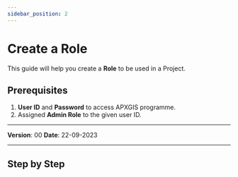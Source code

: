 ```yaml
---
sidebar_position: 2
---
```


# Create a Role

This guide will help you create a **Role** to be used in a Project.

## **Prerequisites**
1.	**User ID** and **Password** to access APXGIS programme.
2.	Assigned **Admin Role** to the given user ID.


------------

**Version**: 00
**Date**: 22-09-2023

------------
## **Step by Step**